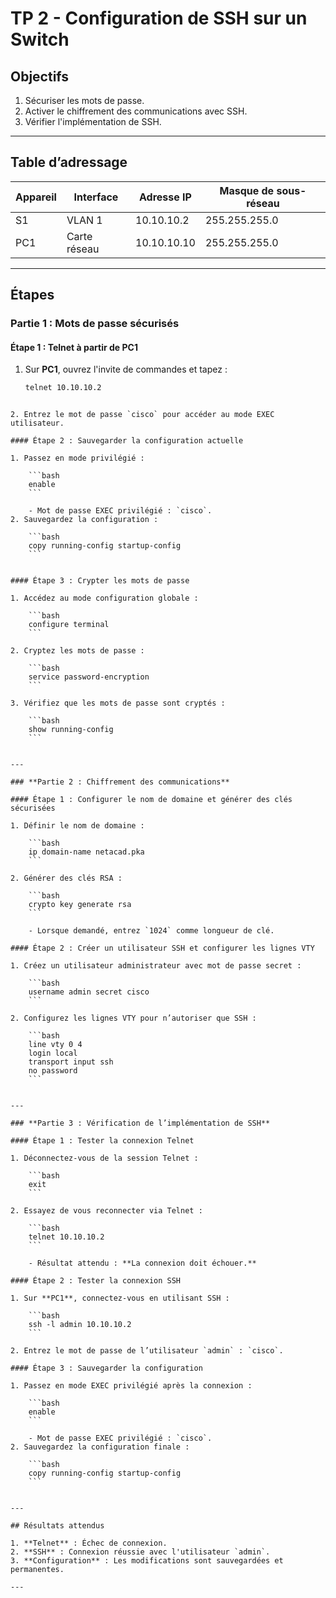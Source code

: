 # TP 2 - Configuration de SSH sur un Switch

## Objectifs
1. Sécuriser les mots de passe.
2. Activer le chiffrement des communications avec SSH.
3. Vérifier l'implémentation de SSH.

---

## Table d’adressage

| Appareil | Interface | Adresse IP  | Masque de sous-réseau |
|----------|-----------|-------------|-----------------------|
| S1       | VLAN 1    | 10.10.10.2  | 255.255.255.0         |
| PC1      | Carte réseau | 10.10.10.10 | 255.255.255.0        |

---

## Étapes

### **Partie 1 : Mots de passe sécurisés**

#### Étape 1 : Telnet à partir de PC1
1. Sur **PC1**, ouvrez l'invite de commandes et tapez :
   ```bash
   telnet 10.10.10.2
```

2. Entrez le mot de passe `cisco` pour accéder au mode EXEC utilisateur.

#### Étape 2 : Sauvegarder la configuration actuelle

1. Passez en mode privilégié :
    
    ```bash
    enable
    ```
    
    - Mot de passe EXEC privilégié : `cisco`.
2. Sauvegardez la configuration :
    
    ```bash
    copy running-config startup-config
    ```
    

#### Étape 3 : Crypter les mots de passe

1. Accédez au mode configuration globale :
    
    ```bash
    configure terminal
    ```
    
2. Cryptez les mots de passe :
    
    ```bash
    service password-encryption
    ```
    
3. Vérifiez que les mots de passe sont cryptés :
    
    ```bash
    show running-config
    ```
    

---

### **Partie 2 : Chiffrement des communications**

#### Étape 1 : Configurer le nom de domaine et générer des clés sécurisées

1. Définir le nom de domaine :
    
    ```bash
    ip domain-name netacad.pka
    ```
    
2. Générer des clés RSA :
    
    ```bash
    crypto key generate rsa
    ```
    
    - Lorsque demandé, entrez `1024` comme longueur de clé.

#### Étape 2 : Créer un utilisateur SSH et configurer les lignes VTY

1. Créez un utilisateur administrateur avec mot de passe secret :
    
    ```bash
    username admin secret cisco
    ```
    
2. Configurez les lignes VTY pour n’autoriser que SSH :
    
    ```bash
    line vty 0 4
    login local
    transport input ssh
    no password
    ```
    

---

### **Partie 3 : Vérification de l’implémentation de SSH**

#### Étape 1 : Tester la connexion Telnet

1. Déconnectez-vous de la session Telnet :
    
    ```bash
    exit
    ```
    
2. Essayez de vous reconnecter via Telnet :
    
    ```bash
    telnet 10.10.10.2
    ```
    
    - Résultat attendu : **La connexion doit échouer.**

#### Étape 2 : Tester la connexion SSH

1. Sur **PC1**, connectez-vous en utilisant SSH :
    
    ```bash
    ssh -l admin 10.10.10.2
    ```
    
2. Entrez le mot de passe de l’utilisateur `admin` : `cisco`.

#### Étape 3 : Sauvegarder la configuration

1. Passez en mode EXEC privilégié après la connexion :
    
    ```bash
    enable
    ```
    
    - Mot de passe EXEC privilégié : `cisco`.
2. Sauvegardez la configuration finale :
    
    ```bash
    copy running-config startup-config
    ```
    

---

## Résultats attendus

1. **Telnet** : Échec de connexion.
2. **SSH** : Connexion réussie avec l'utilisateur `admin`.
3. **Configuration** : Les modifications sont sauvegardées et permanentes.

---